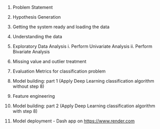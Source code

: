 1. Problem Statement
2. Hypothesis Generation
3. Getting the system ready and loading the data
3. Understanding the data
4. Exploratory Data Analysis
	i. Perform Univariate Analysis
	ii. Perform Bivariate Analysis
 
5. Missing value and outlier treatment
6. Evaluation Metrics for classification problem
7. Model building: part 1 (Apply Deep Learning classification algorithm without step 8)
8. Feature engineering
9. Model building: part 2 (Apply Deep Learning classification algorithm with step 8)
10. Model deployment - Dash app on https://www.render.com

